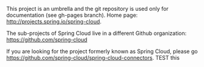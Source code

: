 This project is an umbrella and the git repository is used only for
documentation (see gh-pages branch). Home page: http://projects.spring.io/spring-cloud.

The sub-projects of Spring Cloud live in a different Github
organization: https://github.com/spring-cloud

If you are looking for the project formerly known as Spring Cloud, please 
go https://github.com/spring-cloud/spring-cloud-connectors.
TEST this
